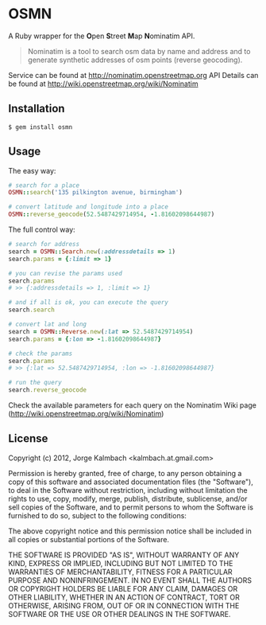 # OSMN
A Ruby wrapper for the **O**pen **S**treet **M**ap **N**ominatim API.

> Nominatim is a tool to search osm data by name and address 
and to generate synthetic addresses of osm points (reverse geocoding). 

Service can be found at http://nominatim.openstreetmap.org 
API Details can be found at http://wiki.openstreetmap.org/wiki/Nominatim

## Installation

    $ gem install osmn

## Usage
The easy way:
```ruby
# search for a place
OSMN::search('135 pilkington avenue, birmingham')

# convert latitude and longitude into a place
OSMN::reverse_geocode(52.5487429714954, -1.81602098644987)
```
The full control way:
```ruby
# search for address
search = OSMN::Search.new(:addressdetails => 1)
search.params = {:limit => 1}

# you can revise the params used
search.params
# >> {:addressdetails => 1, :limit => 1}

# and if all is ok, you can execute the query
search.search
```

```ruby
# convert lat and long
search = OSMN::Reverse.new(:lat => 52.5487429714954)
search.params = {:lon => -1.81602098644987}

# check the params
search.params
# >> {:lat => 52.5487429714954, :lon => -1.81602098644987}

# run the query
search.reverse_geocode
```

Check the available parameters for each query on the Nominatim Wiki page (http://wiki.openstreetmap.org/wiki/Nominatim)

## License
Copyright (c) 2012, Jorge Kalmbach <kalmbach.at.gmail.com>

Permission is hereby granted, free of charge, to any
person obtaining a copy of this software and associated
documentation files (the "Software"), to deal in the
Software without restriction, including without limitation
the rights to use, copy, modify, merge, publish,
distribute, sublicense, and/or sell copies of the
Software, and to permit persons to whom the Software is
furnished to do so, subject to the following conditions:

The above copyright notice and this permission notice
shall be included in all copies or substantial portions of
the Software.

THE SOFTWARE IS PROVIDED "AS IS", WITHOUT WARRANTY OF ANY
KIND, EXPRESS OR IMPLIED, INCLUDING BUT NOT LIMITED TO THE
WARRANTIES OF MERCHANTABILITY, FITNESS FOR A PARTICULAR
PURPOSE AND NONINFRINGEMENT. IN NO EVENT SHALL THE AUTHORS
OR COPYRIGHT HOLDERS BE LIABLE FOR ANY CLAIM, DAMAGES OR
OTHER LIABILITY, WHETHER IN AN ACTION OF CONTRACT, TORT OR
OTHERWISE, ARISING FROM, OUT OF OR IN CONNECTION WITH THE
SOFTWARE OR THE USE OR OTHER DEALINGS IN THE SOFTWARE.